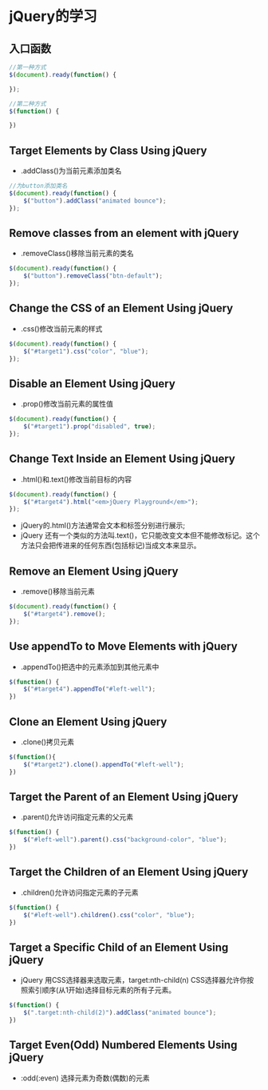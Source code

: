 # jQuery的学习
## 入口函数
```javascript
//第一种方式
$(document).ready(function() {

});

//第二种方式
$(function() {

})
```
## Target Elements by Class Using jQuery
- .addClass()为当前元素添加类名
```javascript
//为button添加类名
$(document).ready(function() {
    $("button").addClass("animated bounce");
});
```

## Remove classes from an element with jQuery
- .removeClass()移除当前元素的类名
```javascript
$(document).ready(function() {
    $("button").removeClass("btn-default");
});
```

## Change the CSS of an Element Using jQuery
- .css()修改当前元素的样式
```javascript
$(document).ready(function() {
    $("#target1").css("color", "blue");
});
```

## Disable an Element Using jQuery
- .prop()修改当前元素的属性值
```javascript
$(document).ready(function() {
    $("#target1").prop("disabled", true);
});
```

## Change Text Inside an Element Using jQuery
- .html()和.text()修改当前目标的内容
```javascript
$(document).ready(function() {
    $("#target4").html("<em>jQuery Playground</em>");
});
```
- jQuery的.html()方法通常会文本和标签分别进行展示;
- jQuery 还有一个类似的方法叫.text()，它只能改变文本但不能修改标记。这个方法只会把传进来的任何东西(包括标记)当成文本来显示。

## Remove an Element Using jQuery
- .remove()移除当前元素
```javascript
$(document).ready(function() {
    $("#target4").remove();
});
```

## Use appendTo to Move Elements with jQuery
- .appendTo()把选中的元素添加到其他元素中
```javascript
$(function() {
    $("#target4").appendTo("#left-well");
})
```

## Clone an Element Using jQuery
- .clone()拷贝元素
```javascript
$(function(){
    $("#target2").clone().appendTo("#left-well");
})
```

## Target the Parent of an Element Using jQuery
- .parent()允许访问指定元素的父元素
```javascript
$(function() {
    $("#left-well").parent().css("background-color", "blue");
})
```

## Target the Children of an Element Using jQuery
- .children()允许访问指定元素的子元素
```javascript
$(function() {
    $("#left-well").children().css("color", "blue");
})
```

## Target a Specific Child of an Element Using jQuery
- jQuery 用CSS选择器来选取元素，target:nth-child(n) CSS选择器允许你按照索引顺序(从1开始)选择目标元素的所有子元素。
```javascript
$(function() {
    $(".target:nth-child(2)").addClass("animated bounce");
})
```

## Target Even(Odd) Numbered Elements Using jQuery
- :odd(:even) 选择元素为奇数(偶数)的元素
